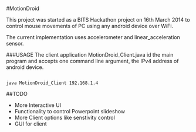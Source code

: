 #MotionDroid

This project was started as a BITS Hackathon project on 16th March 2014 to control mouse movements of PC using any android device over WiFi.

The current implementation uses accelerometer and linear_acceleration sensor.

###USAGE
The client application MotionDroid_Client.java id the main program and accepts one command line argument, the IPv4 address of android device.

<code>
java MotionDroid_Client 192.168.1.4
</code>

##TODO
<ul>
<li>More Interactive UI</li>
<li>Functionality to control Powerpoint slideshow</li>
<li>More Client options like senstivity control</li>
<li>GUI for client</li>
</ul>
